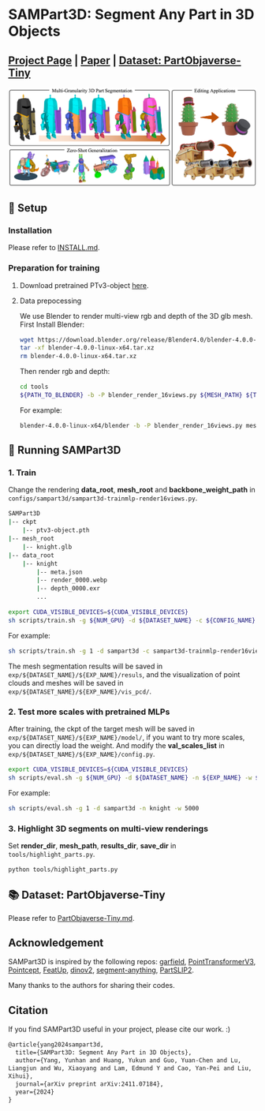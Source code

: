 # SAMPart3D: Segment Any Part in 3D Objects

## [Project Page](https://yhyang-myron.github.io/SAMPart3D-website/) | [Paper](https://arxiv.org/abs/2411.07184v1) | [Dataset: PartObjaverse-Tiny](PartObjaverse-Tiny/PartObjaverse-Tiny.md)

![](assets/teaser.png)

## 🔧 Setup

### Installation
Please refer to [INSTALL.md](INSTALL.md).

### Preparation for training

1. Download pretrained PTv3-object [here](https://huggingface.co/yhyang-myron/SAMPart3D/tree/main).

2. Data prepocessing

    We use Blender to render multi-view rgb and depth of the 3D glb mesh. First Install Blender:
    ```bash
    wget https://download.blender.org/release/Blender4.0/blender-4.0.0-linux-x64.tar.xz
    tar -xf blender-4.0.0-linux-x64.tar.xz
    rm blender-4.0.0-linux-x64.tar.xz
    ```
    Then render rgb and depth:
    ```bash
    cd tools
    ${PATH_TO_BLENDER} -b -P blender_render_16views.py ${MESH_PATH} ${TYPES} ${OUTPUT_PATH}
    ```   
    For example:
    ```bash
    blender-4.0.0-linux-x64/blender -b -P blender_render_16views.py mesh_root/knight.glb glb data_root/knight
    ```

## 🚀 Running SAMPart3D
### 1. Train
Change the rendering **data_root**, **mesh_root** and **backbone_weight_path** in `configs/sampart3d/sampart3d-trainmlp-render16views.py`.
```bash
SAMPart3D
|-- ckpt
    |-- ptv3-object.pth
|-- mesh_root
    |-- knight.glb
|-- data_root
    |-- knight
        |-- meta.json
        |-- render_0000.webp
        |-- depth_0000.exr
        ...
```

```bash
export CUDA_VISIBLE_DEVICES=${CUDA_VISIBLE_DEVICES}
sh scripts/train.sh -g ${NUM_GPU} -d ${DATASET_NAME} -c ${CONFIG_NAME} -n ${EXP_NAME} -o ${OBJECT_UID}
```
For example:
```bash
sh scripts/train.sh -g 1 -d sampart3d -c sampart3d-trainmlp-render16views -n knight -o knight
```

The mesh segmentation results will be saved in `exp/${DATASET_NAME}/${EXP_NAME}/resuls`, and the visualization of point clouds and meshes will be saved in `exp/${DATASET_NAME}/${EXP_NAME}/vis_pcd/`.

### 2. Test more scales with pretrained MLPs
After training, the ckpt of the target mesh will be saved in `exp/${DATASET_NAME}/${EXP_NAME}/model/`, if you want to try more scales, you can directly load the weight. And modify the **val_scales_list** in `exp/${DATASET_NAME}/${EXP_NAME}/config.py`.

```bash
export CUDA_VISIBLE_DEVICES=${CUDA_VISIBLE_DEVICES}
sh scripts/eval.sh -g ${NUM_GPU} -d ${DATASET_NAME} -n ${EXP_NAME} -w ${WEIGHT_NAME}
```
For example:
```bash
sh scripts/eval.sh -g 1 -d sampart3d -n knight -w 5000
```

### 3. Highlight 3D segments on multi-view renderings
Set **render_dir**, **mesh_path**, **results_dir**, **save_dir** in `tools/highlight_parts.py`.
```bash
python tools/highlight_parts.py
```

## 📚 Dataset: PartObjaverse-Tiny
Please refer to [PartObjaverse-Tiny.md](PartObjaverse-Tiny/PartObjaverse-Tiny.md).

## Acknowledgement
SAMPart3D is inspired by the following repos: [garfield](https://github.com/chungmin99/garfield), [PointTransformerV3](https://github.com/Pointcept/PointTransformerV3), [Pointcept](https://github.com/Pointcept/Pointcept), [FeatUp](https://github.com/mhamilton723/FeatUp), [dinov2](https://github.com/facebookresearch/dinov2), [segment-anything](https://github.com/facebookresearch/segment-anything), [PartSLIP2](https://github.com/zyc00/PartSLIP2).

Many thanks to the authors for sharing their codes.

## Citation
If you find SAMPart3D useful in your project, please cite our work. :)
```
@article{yang2024sampart3d,
  title={SAMPart3D: Segment Any Part in 3D Objects},
  author={Yang, Yunhan and Huang, Yukun and Guo, Yuan-Chen and Lu, Liangjun and Wu, Xiaoyang and Lam, Edmund Y and Cao, Yan-Pei and Liu, Xihui},
  journal={arXiv preprint arXiv:2411.07184},
  year={2024}
}
```
